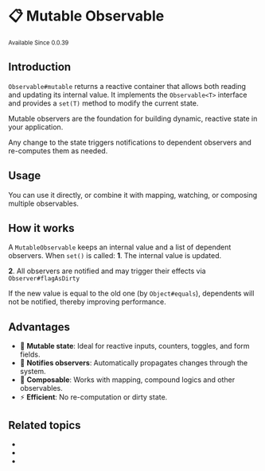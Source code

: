 # 📋 Mutable Observable

<sup>
Available Since 0.0.39
</sup>

## Introduction

`Observable#mutable` returns a reactive container that allows both reading and updating its internal value.
It implements the `Observable<T>` interface and provides a `set(T)` method to modify the current state.

Mutable observers are the foundation for building dynamic, reactive state in your application. 

Any change to the state triggers notifications to dependent observers and re-computes them as needed.

## Usage
<code-block lang="java" src="state/CodeSnippets.java" include-symbol="mutable"/>
You can use it directly, or combine it with mapping, watching, or composing multiple observables.

## How it works
A `MutableObservable` keeps an internal value and a list of dependent observers. When `set()` is called:
 **1**. The internal value is updated.

 **2**. All observers are notified and may trigger their effects via `Observer#flagAsDirty`

If the new value is equal to the old one (by `Object#equals`), dependents will not be notified, thereby improving performance.

## Advantages

- 📝 **Mutable state**: Ideal for reactive inputs, counters, toggles, and form fields.
- 🔔 **Notifies observers**: Automatically propagates changes through the system.
- 🔗 **Composable**: Works with mapping, compound logics and other observables.
- ⚡ **Efficient**: No re-computation or dirty state.

## Related topics

* [](immutable-observable.md)
* [](mapped-observable.md)
* [](compound-observable.md)